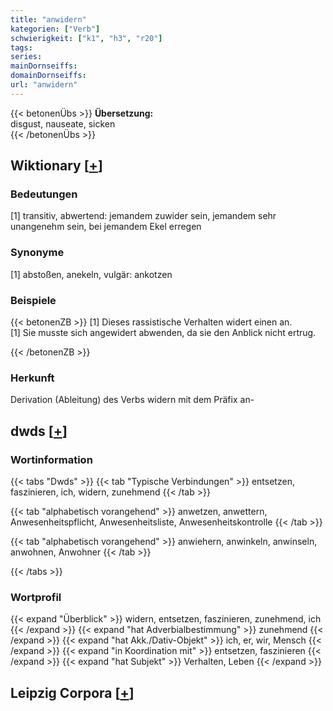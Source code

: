 ```yaml
---
title: "anwidern"
kategorien: ["Verb"]
schwierigkeit: ["k1", "h3", "r20"]
tags:
series:
mainDornseiffs:
domainDornseiffs:
url: "anwidern"
---
```


{{< betonenÜbs >}}
**Übersetzung:**  
disgust, nauseate, sicken  
{{< /betonenÜbs >}}

## Wiktionary [[+](https://de.wiktionary.org/wiki/anwidern)]

### Bedeutungen
[1] transitiv, abwertend: jemandem zuwider sein, jemandem sehr unangenehm sein, bei jemandem Ekel erregen  

### Synonyme
[1] abstoßen, anekeln, vulgär: ankotzen  

### Beispiele
{{< betonenZB >}}
[1] Dieses rassistische Verhalten widert einen an.  
[1] Sie musste sich angewidert abwenden, da sie den Anblick nicht ertrug.  

{{< /betonenZB >}}
### Herkunft
Derivation (Ableitung) des Verbs widern mit dem Präfix an-  



## dwds [[+](https://www.dwds.de/wb/anwidern)]

### Wortinformation
{{< tabs "Dwds" >}}
{{< tab "Typische Verbindungen" >}}
entsetzen, faszinieren, ich, widern, zunehmend
{{< /tab >}}

{{< tab "alphabetisch vorangehend" >}}
anwetzen, anwettern, Anwesenheitspflicht, Anwesenheitsliste, Anwesenheitskontrolle
{{< /tab >}}

{{< tab "alphabetisch vorangehend" >}}
anwiehern, anwinkeln, anwinseln, anwohnen, Anwohner
{{< /tab >}}

{{< /tabs >}}

### Wortprofil
{{< expand "Überblick" >}} widern, entsetzen, faszinieren, zunehmend, ich {{< /expand >}}
{{< expand "hat Adverbialbestimmung" >}} zunehmend {{< /expand >}}
{{< expand "hat Akk./Dativ-Objekt" >}} ich, er, wir, Mensch {{< /expand >}}
{{< expand "in Koordination mit" >}} entsetzen, faszinieren {{< /expand >}}
{{< expand "hat Subjekt" >}} Verhalten, Leben {{< /expand >}}

## Leipzig Corpora [[+](https://corpora.uni-leipzig.de/en/res?word=anwidern&corpusId=deu_newscrawl-public_2018)]

